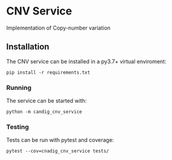 
# CNV Service

Implementation of Copy-number variation

## Installation

The CNV service can be installed in a py3.7+ virtual enviroment:
```
pip install -r requirements.txt
```

### Running

The service can be started with:

```
python -m candig_cnv_service
```

### Testing

Tests can be run with pytest and coverage:
```
pytest --cov=cnadig_cnv_service tests/
```
